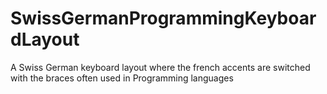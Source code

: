 # SwissGermanProgrammingKeyboardLayout
A Swiss German keyboard layout where the french accents are switched with the braces often used in Programming languages
